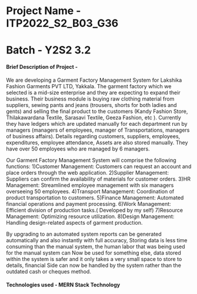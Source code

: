 

# Project Name - ITP2022_S2_B03_G36
# Batch - Y2S2 3.2

#### Brief Description of Project - 

We are developing a Garment Factory Management System for Lakshika Fashion Garments PVT LTD,
Yakkala. The garment factory which we selected is a mid-size enterprise and they are expecting to expand
their business. Their business module is buying raw clothing material from suppliers, sewing pants and jeans
(trousers, shorts for both ladies and gents) and selling the final product to the customers (Kandy Fashion
Store, Thilakawardana Textile, Sarasavi Textile, Geeza Fashion, etc ). Currently they have ledgers which are
updated manually for each department run by managers (managers of employees, manager of
Transportations, managers of business affairs). Details regarding customers, suppliers, employees,
expenditures, employee attendance, Assets are also stored manually. They have over 50 employees who are
managed by 6 managers.

Our Garment Factory Management System will comprise the following functions:
1)Customer Management: Customers can request an account and place orders through the web application.
2)Supplier Management: Suppliers can confirm the availability of materials for customer orders.
3)HR Management: Streamlined employee management with six managers overseeing 50 employees.
4)Transport Management: Coordination of product transportation to customers.
5)Finance Management: Automated financial operations and payment processing.
6)Work Management: Efficient division of production tasks.( Developed by my self)
7)Resource Management: Optimizing resource utilization.
8)Design Management: Handling design-related aspects of garment production.

By upgrading to an automated system reports can be generated automatically and also instantly with full
accuracy, Storing data is less time consuming than the manual system, the human labor that was being used
for the manual system can Now be used for something else, data stored within the system is safer and it only
takes a very small space to store to details, financial Side can now be handled by the system rather than the
outdated cash or cheques method.

#### Technologies used - MERN Stack Technology


